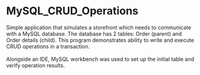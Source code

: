 # MySQL_CRUD_Operations
Simple application that simulates a storefront which needs to communicate with a MySQL database. The database has 2 tables: Order (parent) and Order details (child). This program demonstrates ability to write and execute CRUD operations in a transaction.</br>
</br>
Alongside an IDE, MySQL workbench was used to set up the initial table and verify operation results.
